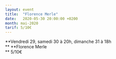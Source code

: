 ```yaml
---
layout: event
title:  "Florence Merle"
date:   2020-05-30 20:00:00 +0200
month: mai-2020
tarif: 5/10€
---
```

**Vendredi 29, samedi 30 à 20h, dimanche 31 à 18h  
** **Florence Merle  
** <span style="font-weight:400;">5/10€</span>